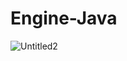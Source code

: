 # Engine-Java
![Untitled2](https://user-images.githubusercontent.com/55319859/210159873-1c7b2354-f81a-4c22-ad53-7897ed92c398.png)

